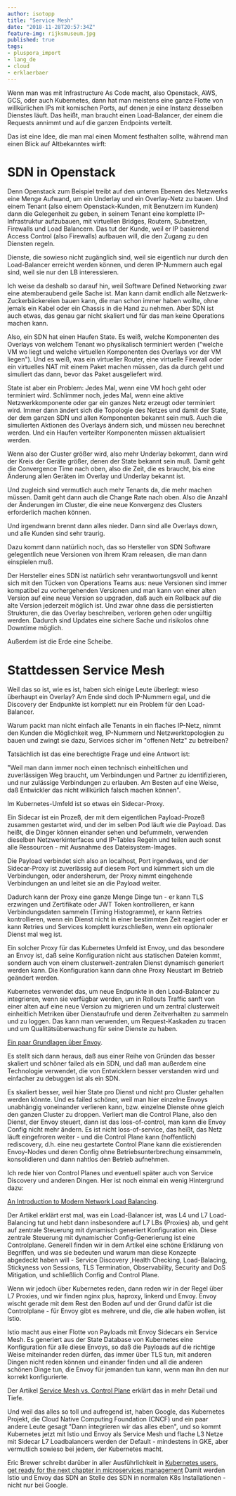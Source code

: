 ```yaml
---
author: isotopp
title: "Service Mesh"
date: "2018-11-28T20:57:34Z"
feature-img: rijksmuseum.jpg
published: true
tags:
- pluspora_import
- lang_de
- cloud
- erklaerbaer
---
```


Wenn man was mit Infrastructure As Code macht, also Openstack, AWS, GCS, oder auch Kubernetes, dann hat man meistens eine ganze Flotte von willkürlichen IPs mit komischen Ports, auf denen je eine Instanz desselben Dienstes läuft.
Das heißt, man braucht einen Load-Balancer, der einem die Requests annimmt und auf die ganzen Endpoints verteilt.

Das ist eine Idee, die man mal einen Moment festhalten sollte, während man einen Blick auf Altbekanntes wirft:

# SDN in Openstack

Denn Openstack zum Beispiel treibt auf den unteren Ebenen des Netzwerks eine Menge Aufwand, um ein Underlay und ein Overlay-Netz zu bauen.
Und einem Tenant (also einem Openstack-Kunden, mit Benutzern im Kunden) dann die Gelegenheit zu geben, in seinem Tenant eine komplette IP-Infrastruktur aufzubauen, mit virtuellen Bridges, Routern, Subnetzen, Firewalls und Load Balancern.
Das tut der Kunde, weil er IP basierend Access Control (also Firewalls) aufbauen will, die den Zugang zu den Diensten regeln.

Dienste, die sowieso nicht zugänglich sind, weil sie eigentlich nur durch den Load-Balancer erreicht werden können, und deren IP-Nummern auch egal sind, weil sie nur den LB interessieren.

Ich weise da deshalb so darauf hin, weil Software Defined Networking zwar eine atemberaubend geile Sache ist.
Man kann damit endlich alle Netzwerk-Zuckerbäckereien bauen kann, die man schon immer haben wollte, ohne jemals ein Kabel oder ein Chassis in die Hand zu nehmen.
Aber SDN ist auch etwas, das genau gar nicht skaliert und für das man keine Operations machen kann.

Also, ein SDN hat einen Haufen State.
Es weiß, welche Komponenten des Overlays von welchem Tenant wo physikalisch terminiert werden ("welche VM wo liegt und welche virtuellen Komponenten des Overlays vor der VM liegen").
Und es weiß, was ein virtueller Router, eine virtuelle Firewall oder ein virtuelles NAT mit einem Paket machen müssen, das da durch geht und simuliert das dann, bevor das Paket ausgeliefert wird.

State ist aber ein Problem:
Jedes Mal, wenn eine VM hoch geht oder terminiert wird.
Schlimmer noch, jedes Mal, wenn eine aktive Netzwerkkomponente oder gar ein ganzes Netz erzeugt oder terminiert wird.
Immer dann ändert sich die Topologie des Netzes und damit der State, der dem ganzen SDN und allen Komponenten bekannt sein muß.
Auch die simulierten Aktionen des Overlays ändern sich, und müssen neu berechnet werden.
Und ein Haufen verteilter Komponenten müssen aktualisiert werden.

Wenn also der Cluster größer wird, also mehr Underlay bekommt, dann wird der Kreis der Geräte größer, denen der State bekannt sein muß.
Damit geht die Convergence Time nach oben, also die Zeit, die es braucht, bis eine Änderung allen Geräten im Overlay und Underlay bekannt ist.

Und zugleich sind vermutlich auch mehr Tenants da, die mehr machen müssen.
Damit geht dann auch die Change Rate nach oben.
Also die Anzahl der Änderungen im Cluster, die eine neue Konvergenz des Clusters erforderlich machen können.

Und irgendwann brennt dann alles nieder.
Dann sind alle Overlays down, und alle Kunden sind sehr traurig.

Dazu kommt dann natürlich noch, das so Hersteller von SDN Software gelegentlich neue Versionen von ihrem Kram releasen, die man dann einspielen muß.

Der Hersteller eines SDN ist natürlich sehr verantwortungsvoll und kennt sich mit den Tücken von Operations Teams aus:
neue Versionen sind immer kompatibel zu vorhergehenden Versionen und man kann von einer alten Version auf eine neue Version so upgraden, daß auch ein Rollback auf die alte Version jederzeit möglich ist.
Und zwar ohne dass die persistierten Strukturen, die das Overlay beschreiben, verloren gehen oder ungültig werden.
Dadurch sind Updates eine sichere Sache und risikolos ohne Downtime möglich.

Außerdem ist die Erde eine Scheibe.

# Stattdessen Service Mesh

Weil das so ist, wie es ist, haben sich einige Leute überlegt:
wieso überhaupt ein Overlay?
Am Ende sind doch IP-Nummern egal, und die Discovery der Endpunkte ist komplett nur ein Problem für den Load-Balancer.

Warum packt man nicht einfach alle Tenants in ein flaches IP-Netz, nimmt den Kunden die Möglichkeit weg, IP-Nummern und Netzwerktopologien zu bauen und zwingt sie dazu, Services sicher im "offenen Netz" zu betreiben?

Tatsächlich ist das eine berechtigte Frage und eine Antwort ist:

"Weil man dann immer noch einen technisch einheitlichen und zuverlässigen Weg braucht, um Verbindungen und Partner zu identifizieren, und nur zulässige Verbindungen zu erlauben.
Am Besten auf eine Weise, daß Entwickler das nicht willkürlich falsch machen können".

Im Kubernetes-Umfeld ist so etwas ein Sidecar-Proxy.

Ein Sidecar ist ein Prozeß, der mit dem eigentlichen Payload-Prozeß zusammen gestartet wird, und der im selben Pod läuft wie die Payload.
Das heißt, die Dinger können einander sehen und befummeln, verwenden dieselben Netzwerkinterfaces und IP-Tables Regeln und teilen auch sonst alle Ressourcen - mit Ausnahme des Dateisystem-Images.

Die Payload verbindet sich also an localhost, Port irgendwas, und der Sidecar-Proxy ist zuverlässig auf diesem Port und kümmert sich um die Verbindungen, oder andersherum, der Proxy nimmt eingehende Verbindungen an und leitet sie an die Payload weiter.

Dadurch kann der Proxy eine ganze Menge Dinge tun - er kann TLS erzwingen und Zertifikate oder JWT Token kontrollieren, er kann Verbindungsdaten sammeln (Timing Histogramme), er kann Retries kontrollieren, wenn ein Dienst nicht in einer bestimmten Zeit reagiert oder er kann Retries und Services komplett kurzschließen, wenn ein optionaler Dienst mal weg ist.

Ein solcher Proxy für das Kubernetes Umfeld ist Envoy, und das besondere an Envoy ist, daß seine Konfiguration nicht aus statischen Dateien kommt, sondern auch von einem clusterweit-zentralen Dienst dynamisch generiert werden kann.
Die Konfiguration kann dann ohne Proxy Neustart im Betrieb geändert werden.

Kubernetes verwendet das, um neue Endpunkte in den Load-Balancer zu integrieren, wenn sie verfügbar werden, um in Rollouts Traffic sanft von einer alten auf eine neue Version zu migrieren und um zentral clusterweit einheitlich Metriken über Dienstaufrufe und deren Zeitverhalten zu sammeln und zu loggen.
Das kann man verwenden, um Request-Kaskaden zu tracen und um Qualitätsüberwachung für seine Dienste zu haben.

[Ein paar Grundlagen über Envoy](https://jvns.ca/blog/2018/10/27/envoy-basics/).

Es stellt sich dann heraus, daß aus einer Reihe von Gründen das besser skaliert und schöner failed als ein SDN, und daß man außerdem eine Technologie verwendet, die von Entwicklern besser verstanden wird und einfacher zu debuggen ist als ein SDN.

Es skaliert besser, weil hier State pro Dienst und nicht pro Cluster gehalten werden könnte.
Und es failed schöner, weil man hier einzelne Envoys unabhängig voneinander verlieren kann, bzw. einzelne Dienste ohne gleich den ganzen Cluster zu droppen.
Verliert man die Control Plane, also den Dienst, der Envoy steuert, dann ist das loss-of-control, man kann die Envoy Config nicht mehr ändern.
Es ist nicht loss-of-service, das heißt, das Netz läuft eingefroren weiter - und die Control Plane kann (hoffentlich) rediscovery, d.h. eine neu gestartete Control Plane kann die existierenden Envoy-Nodes und deren Config ohne Betriebsunterbrechung einsammeln, konsolidieren und dann nahtlos den Betrieb aufnehmen.

Ich rede hier von Control Planes und eventuell später auch von Service Discovery und anderen Dingen.
Hier ist noch einmal ein wenig Hintergrund dazu:

[An Introduction to Modern Network Load Balancing](https://blog.envoyproxy.io/introduction-to-modern-network-load-balancing-and-proxying-a57f6ff80236).

Der Artikel erklärt erst mal, was ein Load-Balancer ist, was L4 und L7 Load-Balancing tut und hebt dann insbesondere auf L7 LBs (Proxies) ab, und geht auf zentrale Steuerung mit dynamisch generiert Konfiguration ein.
Diese zentrale Steuerung mit dynamischer Config-Generierung ist eine Controlplane.
Generell finden wir in dem Artikel eine schöne Erklärung von Begriffen, und was sie bedeuten und warum man diese Konzepte abgedeckt haben will - Service Discovery ,Health Checking, Load-Balacing, Stickyness von Sessions, TLS Termination, Observability, Security and DoS Mitigation, und schließlich Config and Control Plane.

Wenn wir jedoch über Kubernetes reden, dann reden wir in der Regel über L7 Proxies, und wir finden nginx plus, haproxy, linkerd und Envoy.
Envoy wischt gerade mit dem Rest den Boden auf und der Grund dafür ist die Controlplane - für Envoy gibt es mehrere, und die, die alle haben wollen, ist Istio.

Istio macht aus einer Flotte von Payloads mit Envoy Sidecars ein Service Mesh.
Es generiert aus der State Database von Kubernetes eine Konfiguration für alle diese Envoys, so daß die Payloads auf die richtige Weise miteinander reden dürfen, das immer über TLS tun, mit anderen Dingen nicht reden können und einander finden und all die anderen schönen Dinge tun, die Envoy für jemanden tun kann, wenn man ihn den nur korrekt konfigurierte.

Der Artikel
[Service Mesh vs. Control Plane](https://blog.envoyproxy.io/service-mesh-data-plane-vs-control-plane-2774e720f7fc)
erklärt das in mehr Detail und Tiefe.

Und weil das alles so toll und aufregend ist, haben Google, das Kubernetes Projekt, die Cloud Native Computing Foundation (CNCF) und ein paar andere Leute gesagt
"Dann integrieren wir das alles eben",
und so kommt Kubernetes jetzt mit Istio und Envoy als Service Mesh und flache L3 Netze mit Sidecar L7 Loadbalancers werden der Default - mindestens in GKE, aber vermutlich sowieso bei jedem, der Kubernetes macht.

Eric Brewer schreibt darüber in aller Ausführlichkeit in
[Kubernetes users, get ready for the next chapter in microservices management](https://cloud.google.com/blog/products/application-development/kubernetes-users-get-ready-for-the-next-chapter-in-microservices-management)
Damit werden Istio und Envoy das SDN an Stelle des SDN in normalen K8s Installationen - nicht nur bei Google.
